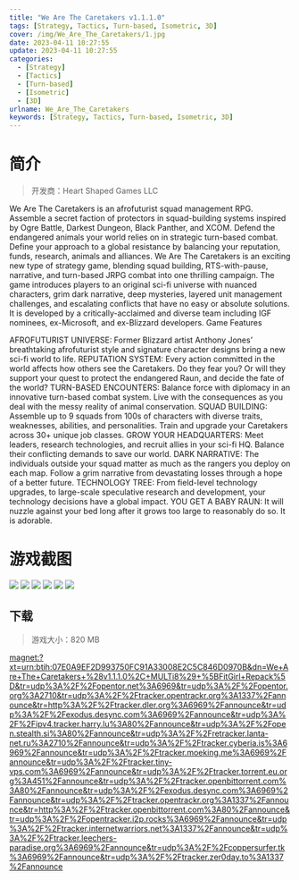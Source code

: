 ```yaml
---
title: "We Are The Caretakers v1.1.1.0"
tags: [Strategy, Tactics, Turn-based, Isometric, 3D]
cover: /img/We_Are_The_Caretakers/1.jpg
date: 2023-04-11 10:27:55
update: 2023-04-11 10:27:55
categories: 
  - [Strategy]
  - [Tactics]
  - [Turn-based]
  - [Isometric]
  - [3D]
urlname: We_Are_The_Caretakers
keywords: [Strategy, Tactics, Turn-based, Isometric, 3D]
---
```

# 简介

> 开发商：Heart Shaped Games LLC

We Are The Caretakers is an afrofuturist squad management RPG. Assemble a secret faction of protectors in squad-building systems inspired by Ogre Battle, Darkest Dungeon, Black Panther, and XCOM. Defend the endangered animals your world relies on in strategic turn-based combat. Define your approach to a global resistance by balancing your reputation, funds, research, animals and alliances.
We Are The Caretakers is an exciting new type of strategy game, blending squad building, RTS-with-pause, narrative, and turn-based JRPG combat into one thrilling campaign. The game introduces players to an original sci-fi universe with nuanced characters, grim dark narrative, deep mysteries, layered unit management challenges, and escalating conflicts that have no easy or absolute solutions. It is developed by a critically-acclaimed and diverse team including IGF nominees, ex-Microsoft, and ex-Blizzard developers.
Game Features

AFROFUTURIST UNIVERSE: Former Blizzard artist Anthony Jones’ breathtaking afrofuturist style and signature character designs bring a new sci-fi world to life.
REPUTATION SYSTEM: Every action committed in the world affects how others see the Caretakers. Do they fear you? Or will they support your quest to protect the endangered Raun, and decide the fate of the world?
TURN-BASED ENCOUNTERS: Balance force with diplomacy in an innovative turn-based combat system. Live with the consequences as you deal with the messy reality of animal conservation.
SQUAD BUILDING: Assemble up to 9 squads from 100s of characters with diverse traits, weaknesses, abilities, and personalities. Train and upgrade your Caretakers across 30+ unique job classes.
GROW YOUR HEADQUARTERS: Meet leaders, research technologies, and recruit allies in your sci-fi HQ. Balance their conflicting demands to save our world.
DARK NARRATIVE: The individuals outside your squad matter as much as the rangers you deploy on each map. Follow a grim narrative from devastating losses through a hope of a better future.
TECHNOLOGY TREE: From field-level technology upgrades, to large-scale speculative research and development, your technology decisions have a global impact.
YOU GET A BABY RAUN: It will nuzzle against your bed long after it grows too large to reasonably do so. It is adorable.

# 游戏截图

![](/img/We_Are_The_Caretakers/2.jpg)
![](/img/We_Are_The_Caretakers/3.jpg)
![](/img/We_Are_The_Caretakers/4.jpg)
![](/img/We_Are_The_Caretakers/5.jpg)
![](/img/We_Are_The_Caretakers/6.jpg)
![](/img/We_Are_The_Caretakers/7.jpg)


## 下载

> 游戏大小：820 MB

[magnet:?xt=urn:btih:07E0A9EF2D993750FC91A33008E2C5C846D0970B&amp;dn=We+Are+The+Caretakers+%28v1.1.1.0%2C+MULTi8%29+%5BFitGirl+Repack%5D&amp;tr=udp%3A%2F%2Fopentor.net%3A6969&amp;tr=udp%3A%2F%2Fopentor.org%3A2710&amp;tr=udp%3A%2F%2Ftracker.opentrackr.org%3A1337%2Fannounce&amp;tr=http%3A%2F%2Ftracker.dler.org%3A6969%2Fannounce&amp;tr=udp%3A%2F%2Fexodus.desync.com%3A6969%2Fannounce&amp;tr=udp%3A%2F%2Fipv4.tracker.harry.lu%3A80%2Fannounce&amp;tr=udp%3A%2F%2Fopen.stealth.si%3A80%2Fannounce&amp;tr=udp%3A%2F%2Fretracker.lanta-net.ru%3A2710%2Fannounce&amp;tr=udp%3A%2F%2Ftracker.cyberia.is%3A6969%2Fannounce&amp;tr=udp%3A%2F%2Ftracker.moeking.me%3A6969%2Fannounce&amp;tr=udp%3A%2F%2Ftracker.tiny-vps.com%3A6969%2Fannounce&amp;tr=udp%3A%2F%2Ftracker.torrent.eu.org%3A451%2Fannounce&amp;tr=udp%3A%2F%2Ftracker.openbittorrent.com%3A80%2Fannounce&amp;tr=udp%3A%2F%2Fexodus.desync.com%3A6969%2Fannounce&amp;tr=udp%3A%2F%2Ftracker.opentrackr.org%3A1337%2Fannounce&amp;tr=http%3A%2F%2Ftracker.openbittorrent.com%3A80%2Fannounce&amp;tr=udp%3A%2F%2Fopentracker.i2p.rocks%3A6969%2Fannounce&amp;tr=udp%3A%2F%2Ftracker.internetwarriors.net%3A1337%2Fannounce&amp;tr=udp%3A%2F%2Ftracker.leechers-paradise.org%3A6969%2Fannounce&amp;tr=udp%3A%2F%2Fcoppersurfer.tk%3A6969%2Fannounce&amp;tr=udp%3A%2F%2Ftracker.zer0day.to%3A1337%2Fannounce](magnet:?xt=urn:btih:07E0A9EF2D993750FC91A33008E2C5C846D0970B&amp;dn=We+Are+The+Caretakers+%28v1.1.1.0%2C+MULTi8%29+%5BFitGirl+Repack%5D&amp;tr=udp%3A%2F%2Fopentor.net%3A6969&amp;tr=udp%3A%2F%2Fopentor.org%3A2710&amp;tr=udp%3A%2F%2Ftracker.opentrackr.org%3A1337%2Fannounce&amp;tr=http%3A%2F%2Ftracker.dler.org%3A6969%2Fannounce&amp;tr=udp%3A%2F%2Fexodus.desync.com%3A6969%2Fannounce&amp;tr=udp%3A%2F%2Fipv4.tracker.harry.lu%3A80%2Fannounce&amp;tr=udp%3A%2F%2Fopen.stealth.si%3A80%2Fannounce&amp;tr=udp%3A%2F%2Fretracker.lanta-net.ru%3A2710%2Fannounce&amp;tr=udp%3A%2F%2Ftracker.cyberia.is%3A6969%2Fannounce&amp;tr=udp%3A%2F%2Ftracker.moeking.me%3A6969%2Fannounce&amp;tr=udp%3A%2F%2Ftracker.tiny-vps.com%3A6969%2Fannounce&amp;tr=udp%3A%2F%2Ftracker.torrent.eu.org%3A451%2Fannounce&amp;tr=udp%3A%2F%2Ftracker.openbittorrent.com%3A80%2Fannounce&amp;tr=udp%3A%2F%2Fexodus.desync.com%3A6969%2Fannounce&amp;tr=udp%3A%2F%2Ftracker.opentrackr.org%3A1337%2Fannounce&amp;tr=http%3A%2F%2Ftracker.openbittorrent.com%3A80%2Fannounce&amp;tr=udp%3A%2F%2Fopentracker.i2p.rocks%3A6969%2Fannounce&amp;tr=udp%3A%2F%2Ftracker.internetwarriors.net%3A1337%2Fannounce&amp;tr=udp%3A%2F%2Ftracker.leechers-paradise.org%3A6969%2Fannounce&amp;tr=udp%3A%2F%2Fcoppersurfer.tk%3A6969%2Fannounce&amp;tr=udp%3A%2F%2Ftracker.zer0day.to%3A1337%2Fannounce)